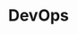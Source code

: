 ---
title: DevOps
description: Learn DevOps workflows and tools for automating software development.
---